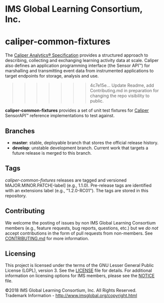 # IMS Global Learning Consortium, Inc.
# caliper-common-fixtures

The [Caliper Analytics® Specification](https://www.imsglobal.org/caliper/v1p1/caliper-spec-v1p1) 
provides a structured approach to describing, collecting and exchanging learning 
activity data at scale. Caliper also defines an application programming interface 
(the Sensor API™) for marshalling and transmitting event data from instrumented 
applications to target endpoints for storage, analysis and use.  
>>>>>>> 4c7e15e... Update Readme, add Contributing.md in preparation for changing the repo visibility to public.

**caliper-common-fixtures** provides a set of unit test fixtures for 
[Caliper](http://www.imsglobal.org/caliper) SensorAPI™ reference implementations 
to test against.

## Branches
* __master__: stable, deployable branch that stores the official release history.  
* __develop__: unstable development branch.  Current work that targets a future 
release is merged to this branch.

## Tags
*caliper-common-fixtures* releases are tagged and versioned MAJOR.MINOR.PATCH\[-label\] 
(e.g., 1.1.0).  Pre-release tags are identified with an extensions label 
(e.g., "1.2.0-RC01").  The tags are stored in this repository.

## Contributing
We welcome the posting of issues by non IMS Global Learning Consortium members 
(e.g., feature requests, bug reports, questions, etc.) but we *do not* accept 
contributions in the form of pull requests from non-members. 
See [CONTRIBUTING.md](./CONTRIBUTING.md) for more information.

## Licensing
This project is licensed under the terms of the GNU Lesser General Public License 
(LGPL), version 3. See the [LICENSE](./LICENSE) file for details. For additional 
information on licensing options for IMS members, please see the [NOTICE](./NOTICE.md) 
file.

©2018 IMS Global Learning Consortium, Inc. All Rights Reserved.
Trademark Information - http://www.imsglobal.org/copyright.html
